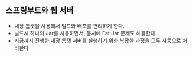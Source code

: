 ## 스프링부트와 웹 서버
 - 내장 톰캣을 사용해서 빌드와 배포를 편리하게 한다.
 - 빌드시 하나의 Jar를 사용하면서, 동시에 Fat Jar 문제도 해결한다.
 - 지금까지 진행한 내장 톰캣 서버를 실행하기 위한 복잡한 과정을 모두 자동으로 처리한다
